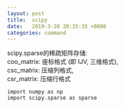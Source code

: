 ```yaml
---
layout: post
title:  scipy
date:   2019-3-28 20:35:35 +0800
categories: command
---
```


scipy.sparse的稀疏矩阵存储:  
coo_matrix: 座标格式 (即 IJV, 三维格式),  
csc_matrix: 压缩列格式,  
csr_matrix: 压缩行格式
```
import numpy as np
import scipy.sparse as sparse


```